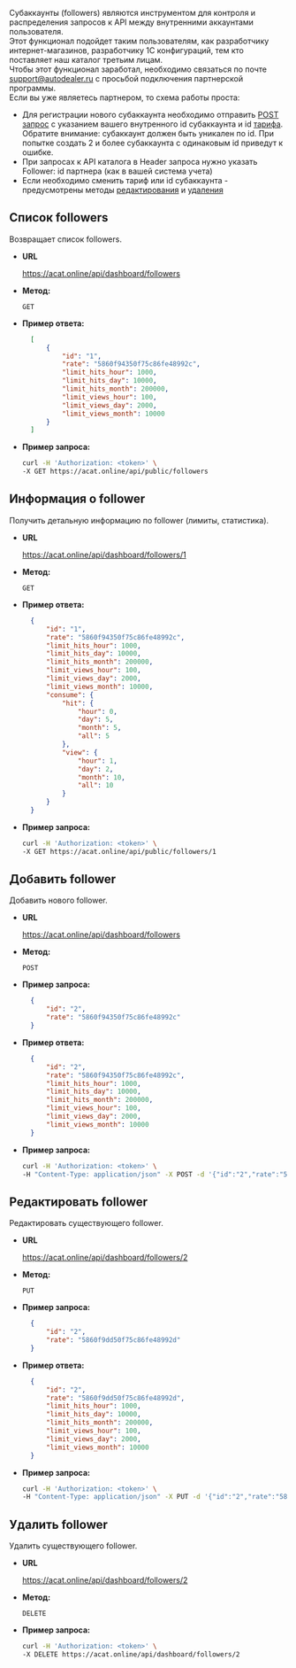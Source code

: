 Субаккаунты (followers) являются инструментом для контроля и распределения запросов к API между внутренними аккаунтами пользователя.  
Этот функционал подойдет таким пользователям, как разработчику интернет-магазинов, разработчику 1С конфигураций, тем кто поставляет наш каталог третьим лицам.  
Чтобы этот функционал заработал, необходимо связаться по почте support@autodealer.ru с просьбой подключения партнерской программы.  
Если вы уже являетесь партнером, то схема работы проста:
- Для регистрации нового субаккаунта необходимо отправить [POST запрос](#Добавить-follower) с указанием вашего внутренного id субаккаунта и id [тарифа](https://github.com/Nazgard/catalog-api-documentation/blob/master/rates.md).
  Обратите внимание: субаккаунт должен быть уникален по id. При попытке создать 2 и более субаккаунта с одинаковым id приведут к ошибке.
- При запросах к API каталога в Header запроса нужно указать Follower: id партнера (как в вашей система учета)
- Если необходимо сменить тариф или id субаккаунта - предусмотрены методы [редактирования](#Редактировать-follower) и [удаления](#Удалить-follower)


**Список followers**
----
  Возвращает список followers.

* **URL**

  https://acat.online/api/dashboard/followers

* **Метод:**

  `GET`

* **Пример ответа:**
  ```json
    [
        {
            "id": "1",
            "rate": "5860f94350f75c86fe48992c",
            "limit_hits_hour": 1000,
            "limit_hits_day": 10000,
            "limit_hits_month": 200000,
            "limit_views_hour": 100,
            "limit_views_day": 2000,
            "limit_views_month": 10000
        }
    ]
  ```

* **Пример запроса:**

  ```bash
  curl -H 'Authorization: <token>' \
  -X GET https://acat.online/api/public/followers
  ```






**Информация о follower**
----
  Получить детальную информацию по follower (лимиты, статистика).

* **URL**

  https://acat.online/api/dashboard/followers/1

* **Метод:**

  `GET`

* **Пример ответа:**
  ```json
    {
        "id": "1",
        "rate": "5860f94350f75c86fe48992c",
        "limit_hits_hour": 1000,
        "limit_hits_day": 10000,
        "limit_hits_month": 200000,
        "limit_views_hour": 100,
        "limit_views_day": 2000,
        "limit_views_month": 10000,
        "consume": {
            "hit": {
                "hour": 0,
                "day": 5,
                "month": 5,
                "all": 5
            },
            "view": {
                "hour": 1,
                "day": 2,
                "month": 10,
                "all": 10
            }
        }
    }
  ```

* **Пример запроса:**

  ```bash
  curl -H 'Authorization: <token>' \
  -X GET https://acat.online/api/public/followers/1
  ```





**Добавить follower**
----
  Добавить нового follower.

* **URL**

  https://acat.online/api/dashboard/followers

* **Метод:**

  `POST`

* **Пример запроса:**
  ```json
    {
        "id": "2",
        "rate": "5860f94350f75c86fe48992c"
    }
  ```

* **Пример ответа:**
  ```json
    {
        "id": "2",
        "rate": "5860f94350f75c86fe48992c",
        "limit_hits_hour": 1000,
        "limit_hits_day": 10000,
        "limit_hits_month": 200000,
        "limit_views_hour": 100,
        "limit_views_day": 2000,
        "limit_views_month": 10000
    }
  ```

* **Пример запроса:**

  ```bash
  curl -H 'Authorization: <token>' \
  -H "Content-Type: application/json" -X POST -d '{"id":"2","rate":"5860f94350f75c86fe48992c"}' https://acat.online/api/dashboard/followers
  ```




**Редактировать follower**
----
  Редактировать существующего follower.

* **URL**

  https://acat.online/api/dashboard/followers/2

* **Метод:**

  `PUT`

* **Пример запроса:**
  ```json
    {
        "id": "2",
        "rate": "5860f9dd50f75c86fe48992d"
    }
  ```

* **Пример ответа:**
  ```json
    {
        "id": "2",
        "rate": "5860f9dd50f75c86fe48992d",
        "limit_hits_hour": 1000,
        "limit_hits_day": 10000,
        "limit_hits_month": 200000,
        "limit_views_hour": 100,
        "limit_views_day": 2000,
        "limit_views_month": 10000
    }
  ```

* **Пример запроса:**

  ```bash
  curl -H 'Authorization: <token>' \
  -H "Content-Type: application/json" -X PUT -d '{"id":"2","rate":"5860f9dd50f75c86fe48992d"}' https://acat.online/api/dashboard/followers/2
  ```




**Удалить follower**
----
  Удалить существующего follower.

* **URL**

  https://acat.online/api/dashboard/followers/2

* **Метод:**

  `DELETE`

* **Пример запроса:**

  ```bash
  curl -H 'Authorization: <token>' \
  -X DELETE https://acat.online/api/dashboard/followers/2
  ```
